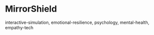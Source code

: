 # MirrorShield
interactive-simulation, emotional-resilience, psychology, mental-health, empathy-tech
